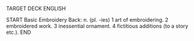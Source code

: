 TARGET DECK
ENGLISH

START
Basic
Embroidery
Back: n. (pl. -ies) 1 art of embroidering. 2 embroidered work. 3 inessential ornament. 4 fictitious additions (to a story etc.).
END
